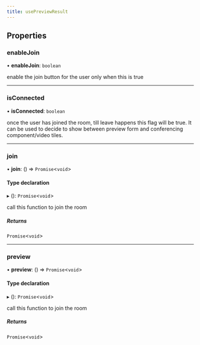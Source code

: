 ```yaml
---
title: usePreviewResult
---
```


## Properties

### enableJoin

• **enableJoin**: `boolean`

enable the join button for the user only when this is true

___

### isConnected

• **isConnected**: `boolean`

once the user has joined the room, till leave happens this flag will be true. It can be used
to decide to show between preview form and conferencing component/video tiles.

___

### join

• **join**: () => `Promise`<`void`\>

#### Type declaration

▸ (): `Promise`<`void`\>

call this function to join the room

##### Returns

`Promise`<`void`\>

___

### preview

• **preview**: () => `Promise`<`void`\>

#### Type declaration

▸ (): `Promise`<`void`\>

call this function to join the room

##### Returns

`Promise`<`void`\>

